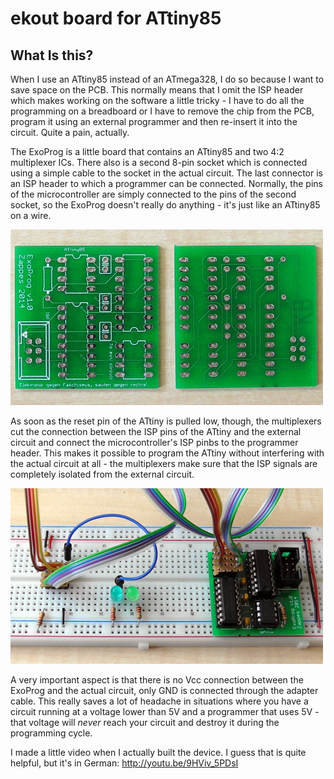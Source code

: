 ekout board for ATtiny85
======================================

What Is this?
-------------
When I use an ATtiny85 instead of an ATmega328, I do so because I want to save space on the PCB. This normally means that I omit the ISP header which makes working on the software a little tricky - I have to do all the programming on a breadboard or I have to remove the chip from the PCB, program it using an external programmer and then re-insert it into the circuit. Quite a pain, actually.

The ExoProg is a little board that contains an ATtiny85 and two 4:2 multiplexer ICs. There also is a second 8-pin socket which is connected using a simple cable to the socket in the actual circuit. The last connector is an ISP header to which a programmer can be connected. Normally, the pins of the microcontroller are simply connected to the pins of the second socket, so the ExoProg doesn't really do anything - it's just like an ATtiny85 on a wire.

![The PCB for the ExoProg][1]

As soon as the reset pin of the ATtiny is pulled low, though, the multiplexers cut the connection between the ISP pins of the ATtiny and the external circuit and connect the microcontroller's ISP pinbs to the programmer header. This makes it possible to program the ATtiny without interfering with the actual circuit at all - the multiplexers make sure that the ISP signals are completely isolated from the external circuit.

![The ExoProg assembled, connected and ready for action][2]

A very important aspect is that there is no Vcc connection between the ExoProg and the actual circuit, only GND is connected through the adapter cable. This really saves a lot of headache in situations where you have a circuit running at a voltage lower than 5V and a programmer that uses 5V - that voltage will *never* reach your circuit and destroy it during the programming cycle.

I made a little video when I actually built the device. I guess that is quite helpful, but it's in German: http://youtu.be/9HViv_5PDsI


  [1]: https://raw.githubusercontent.com/Zappes/hw-ExoProg/master/Images/ExoProg-PCB_small.jpg
  [2]: https://raw.githubusercontent.com/Zappes/hw-ExoProg/master/Images/ExoProg-Setup-small.jpg
